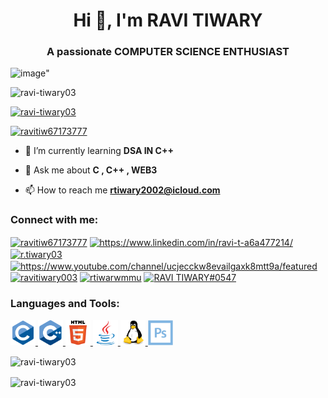 <h1 align="center">Hi 👋, I'm RAVI TIWARY</h1>
<h3 align="center">A passionate COMPUTER SCIENCE ENTHUSIAST</h3>

 ![image](https://user-images.githubusercontent.com/110687796/196626785-177dedc0-d64d-4a4c-bccc-b093958061ac.png)"

<p align="left"> <img src="https://komarev.com/ghpvc/?username=ravi-tiwary03&label=Profile%20views&color=0e75b6&style=flat" alt="ravi-tiwary03" /> </p>

<p align="left"> <a href="https://github.com/ryo-ma/github-profile-trophy"><img src="https://github-profile-trophy.vercel.app/?username=ravi-tiwary03" alt="ravi-tiwary03" /></a> </p>

<p align="left"> <a href="https://twitter.com/ravitiw67173777" target="blank"><img src="https://img.shields.io/twitter/follow/ravitiw67173777?logo=twitter&style=for-the-badge" alt="ravitiw67173777" /></a> </p>

- 🌱 I’m currently learning **DSA IN C++**

- 💬 Ask me about **C , C++ , WEB3**

- 📫 How to reach me **rtiwary2002@icloud.com**

<h3 align="left">Connect with me:</h3>
<p align="left">
<a href="https://twitter.com/ravitiw67173777" target="blank"><img align="center" src="https://raw.githubusercontent.com/rahuldkjain/github-profile-readme-generator/master/src/images/icons/Social/twitter.svg" alt="ravitiw67173777" height="30" width="40" /></a>
<a href="https://linkedin.com/in/https://www.linkedin.com/in/ravi-t-a6a477214/" target="blank"><img align="center" src="https://raw.githubusercontent.com/rahuldkjain/github-profile-readme-generator/master/src/images/icons/Social/linked-in-alt.svg" alt="https://www.linkedin.com/in/ravi-t-a6a477214/" height="30" width="40" /></a>
<a href="https://instagram.com/r.tiwary03" target="blank"><img align="center" src="https://raw.githubusercontent.com/rahuldkjain/github-profile-readme-generator/master/src/images/icons/Social/instagram.svg" alt="r.tiwary03" height="30" width="40" /></a>
<a href="https://www.youtube.com/c/https://www.youtube.com/channel/ucjecckw8evailgaxk8mtt9a/featured" target="blank"><img align="center" src="https://raw.githubusercontent.com/rahuldkjain/github-profile-readme-generator/master/src/images/icons/Social/youtube.svg" alt="https://www.youtube.com/channel/ucjecckw8evailgaxk8mtt9a/featured" height="30" width="40" /></a>
<a href="https://www.leetcode.com/ravitiwary003" target="blank"><img align="center" src="https://raw.githubusercontent.com/rahuldkjain/github-profile-readme-generator/master/src/images/icons/Social/leet-code.svg" alt="ravitiwary003" height="30" width="40" /></a>
<a href="https://auth.geeksforgeeks.org/user/rtiwarwmmu" target="blank"><img align="center" src="https://raw.githubusercontent.com/rahuldkjain/github-profile-readme-generator/master/src/images/icons/Social/geeks-for-geeks.svg" alt="rtiwarwmmu" height="30" width="40" /></a>
<a href="https://discord.gg/RAVI TIWARY#0547" target="blank"><img align="center" src="https://raw.githubusercontent.com/rahuldkjain/github-profile-readme-generator/master/src/images/icons/Social/discord.svg" alt="RAVI TIWARY#0547" height="30" width="40" /></a>
</p>

<h3 align="left">Languages and Tools:</h3>
<p align="left"> <a href="https://www.cprogramming.com/" target="_blank" rel="noreferrer"> <img src="https://raw.githubusercontent.com/devicons/devicon/master/icons/c/c-original.svg" alt="c" width="40" height="40"/> </a> <a href="https://www.w3schools.com/cpp/" target="_blank" rel="noreferrer"> <img src="https://raw.githubusercontent.com/devicons/devicon/master/icons/cplusplus/cplusplus-original.svg" alt="cplusplus" width="40" height="40"/> </a> <a href="https://www.w3.org/html/" target="_blank" rel="noreferrer"> <img src="https://raw.githubusercontent.com/devicons/devicon/master/icons/html5/html5-original-wordmark.svg" alt="html5" width="40" height="40"/> </a> <a href="https://www.java.com" target="_blank" rel="noreferrer"> <img src="https://raw.githubusercontent.com/devicons/devicon/master/icons/java/java-original.svg" alt="java" width="40" height="40"/> </a> <a href="https://www.linux.org/" target="_blank" rel="noreferrer"> <img src="https://raw.githubusercontent.com/devicons/devicon/master/icons/linux/linux-original.svg" alt="linux" width="40" height="40"/> </a> <a href="https://www.photoshop.com/en" target="_blank" rel="noreferrer"> <img src="https://raw.githubusercontent.com/devicons/devicon/master/icons/photoshop/photoshop-line.svg" alt="photoshop" width="40" height="40"/> </a> </p>

<p><img align="center" src="https://github-readme-stats.vercel.app/api/top-langs?username=ravi-tiwary03&show_icons=true&locale=en&layout=compact" alt="ravi-tiwary03" /></p>

<p><img align="center" src="https://github-readme-streak-stats.herokuapp.com/?user=ravi-tiwary03&" alt="ravi-tiwary03" /></p>
